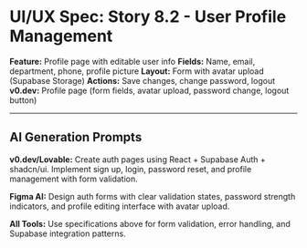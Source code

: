 # UI/UX Spec: Story 8.2 - User Profile Management
**Feature:** Profile page with editable user info
**Fields:** Name, email, department, phone, profile picture
**Layout:** Form with avatar upload (Supabase Storage)
**Actions:** Save changes, change password, logout
**v0.dev:** Profile page (form fields, avatar upload, password change, logout button)


---

## AI Generation Prompts

**v0.dev/Lovable:** Create auth pages using React + Supabase Auth + shadcn/ui. Implement sign up, login, password reset, and profile management with form validation.

**Figma AI:** Design auth forms with clear validation states, password strength indicators, and profile editing interface with avatar upload.

**All Tools:** Use specifications above for form validation, error handling, and Supabase integration patterns.

